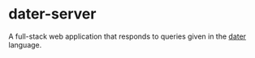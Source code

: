 # dater-server
A full-stack web application that responds to queries given in the [dater](https://github.com/wonhyukchoi/dater) language.
